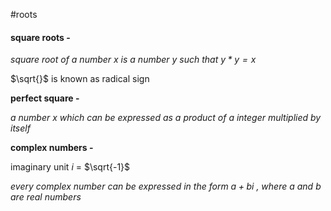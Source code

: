 #roots
#### square roots -

*square root of a number x is a number y such that $y*y=x$*

$\sqrt{}$ is known as radical sign

**perfect square -** 

*a number x which can be expressed as a product of a integer multiplied by itself*

**complex numbers -**

imaginary unit $i$ = $\sqrt{-1}$ 

*every complex number can be expressed in the form $a+bi$ , where a and b are real numbers*


